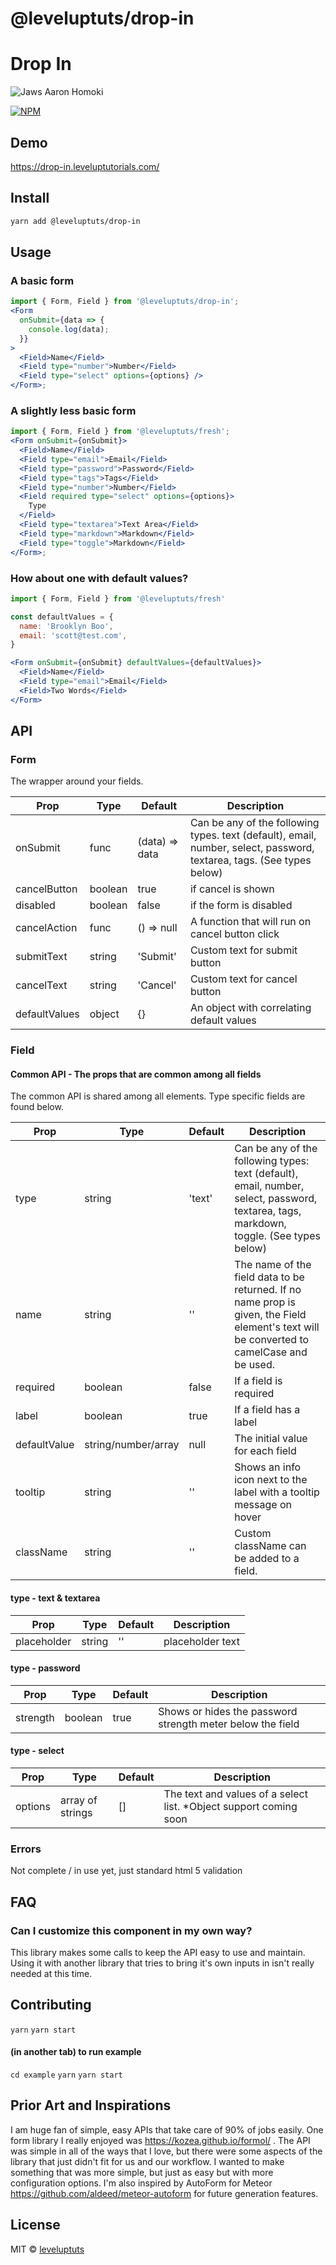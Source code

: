 # @leveluptuts/drop-in

# Drop In

![Jaws Aaron Homoki](https://media.giphy.com/media/kXkLDDRVOPKcU/source.gif)

[![NPM](https://img.shields.io/npm/v/@leveluptuts/fresh?color=82d8d8&logoColor=524763&style=for-the-badge)](https://www.npmjs.com/package/@leveluptuts/fresh)

## Demo

https://drop-in.leveluptutorials.com/

## Install

```bash
yarn add @leveluptuts/drop-in
```

## Usage

### A basic form

```jsx
import { Form, Field } from '@leveluptuts/drop-in';
<Form
  onSubmit={data => {
    console.log(data);
  }}
>
  <Field>Name</Field>
  <Field type="number">Number</Field>
  <Field type="select" options={options} />
</Form>;
```

### A slightly less basic form

```jsx
import { Form, Field } from '@leveluptuts/fresh';
<Form onSubmit={onSubmit}>
  <Field>Name</Field>
  <Field type="email">Email</Field>
  <Field type="password">Password</Field>
  <Field type="tags">Tags</Field>
  <Field type="number">Number</Field>
  <Field required type="select" options={options}>
    Type
  </Field>
  <Field type="textarea">Text Area</Field>
  <Field type="markdown">Markdown</Field>
  <Field type="toggle">Markdown</Field>
</Form>;
```

### How about one with default values?

```jsx
import { Form, Field } from '@leveluptuts/fresh'

const defaultValues = {
  name: 'Brooklyn Boo',
  email: 'scott@test.com',
}

<Form onSubmit={onSubmit} defaultValues={defaultValues}>
  <Field>Name</Field>
  <Field type="email">Email</Field>
  <Field>Two Words</Field>
</Form>
```

## API

### Form

The wrapper around your fields.

| Prop          | Type    | Default        | Description                                                                                                           |
| ------------- | ------- | -------------- | --------------------------------------------------------------------------------------------------------------------- |
| onSubmit      | func    | (data) => data | Can be any of the following types. text (default), email, number, select, password, textarea, tags. (See types below) |
| cancelButton  | boolean | true           | if cancel is shown                                                                                                    |
| disabled      | boolean | false          | if the form is disabled                                                                                               |
| cancelAction  | func    | () => null     | A function that will run on cancel button click                                                                       |
| submitText    | string  | 'Submit'       | Custom text for submit button                                                                                         |
| cancelText    | string  | 'Cancel'       | Custom text for cancel button                                                                                         |
| defaultValues | object  | {}             | An object with correlating default values                                                                             |

### Field

#### Common API - The props that are common among all fields

The common API is shared among all <Field /> elements. Type specific fields are found below.

| Prop         | Type                | Default | Description                                                                                                                               |
| ------------ | ------------------- | ------- | ----------------------------------------------------------------------------------------------------------------------------------------- |
| type         | string              | 'text'  | Can be any of the following types: text (default), email, number, select, password, textarea, tags, markdown, toggle. (See types below)   |
| name         | string              | ''      | The name of the field data to be returned. If no name prop is given, the Field element's text will be converted to camelCase and be used. |
| required     | boolean             | false   | If a field is required                                                                                                                    |
| label        | boolean             | true    | If a field has a label                                                                                                                    |
| defaultValue | string/number/array | null    | The initial value for each field                                                                                                          |
| tooltip      | string              | ''      | Shows an info icon next to the label with a tooltip message on hover                                                                      |
| className    | string              | ''      | Custom className can be added to a field.                                                                                                 |

#### type - text & textarea

| Prop        | Type   | Default | Description      |
| ----------- | ------ | ------- | ---------------- |
| placeholder | string | ''      | placeholder text |

#### type - password

| Prop     | Type    | Default | Description                                                |
| -------- | ------- | ------- | ---------------------------------------------------------- |
| strength | boolean | true    | Shows or hides the password strength meter below the field |

#### type - select

| Prop    | Type             | Default | Description                                                        |
| ------- | ---------------- | ------- | ------------------------------------------------------------------ |
| options | array of strings | []      | The text and values of a select list. \*Object support coming soon |

### Errors

Not complete / in use yet, just standard html 5 validation

## FAQ

### Can I customize this component in my own way?

This library makes some calls to keep the API easy to use and maintain. Using it with another library that tries to bring it's own inputs in isn't really needed at this time.

## Contributing

`yarn`
`yarn start`

#### (in another tab) to run example

`cd example`
`yarn`
`yarn start`

## Prior Art and Inspirations

I am huge fan of simple, easy APIs that take care of 90% of jobs easily.
One form library I really enjoyed was https://kozea.github.io/formol/ .
The API was simple in all of the ways that I love, but there were some aspects of the library that just didn't fit for us and our workflow.
I wanted to make something that was more simple, but just as easy but with more configuration options.
I'm also inspired by AutoForm for Meteor https://github.com/aldeed/meteor-autoform for future generation features.

## License

MIT © [leveluptuts](https://github.com/leveluptuts)
